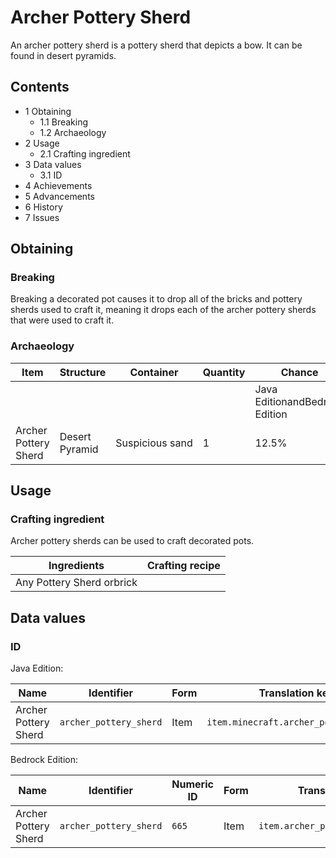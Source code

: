 # Archer Pottery Sherd
An archer pottery sherd is a pottery sherd that depicts a bow. It can be found in desert pyramids.

## Contents
- 1 Obtaining
	- 1.1 Breaking
	- 1.2 Archaeology
- 2 Usage
	- 2.1 Crafting ingredient
- 3 Data values
	- 3.1 ID
- 4 Achievements
- 5 Advancements
- 6 History
- 7 Issues

## Obtaining
### Breaking
Breaking a decorated pot causes it to drop all of the bricks and pottery sherds used to craft it, meaning it drops each of the archer pottery sherds that were used to craft it.

### Archaeology
| Item                 | Structure      | Container       | Quantity | Chance                         |
|----------------------|----------------|-----------------|----------|--------------------------------|
|                      |                |                 |          | Java EditionandBedrock Edition |
| Archer Pottery Sherd | Desert Pyramid | Suspicious sand | 1        | 12.5%                          |

## Usage
### Crafting ingredient
Archer pottery sherds can be used to craft decorated pots.

| Ingredients               | Crafting recipe |
|---------------------------|-----------------|
| Any Pottery Sherd orbrick |                 |

## Data values
### ID
Java Edition:

| Name                 | Identifier             | Form | Translation key                       |
|----------------------|------------------------|------|---------------------------------------|
| Archer Pottery Sherd | `archer_pottery_sherd` | Item | `item.minecraft.archer_pottery_sherd` |

Bedrock Edition:

| Name                 | Identifier             | Numeric ID | Form | Translation key                  |
|----------------------|------------------------|------------|------|----------------------------------|
| Archer Pottery Sherd | `archer_pottery_sherd` | `665`      | Item | `item.archer_pottery_sherd.name` |

